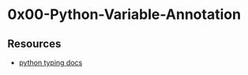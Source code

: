 # 0x00-Python-Variable-Annotation

## Resources
- [python typing docs](https://docs.python.org/3/library/typing.html#)
